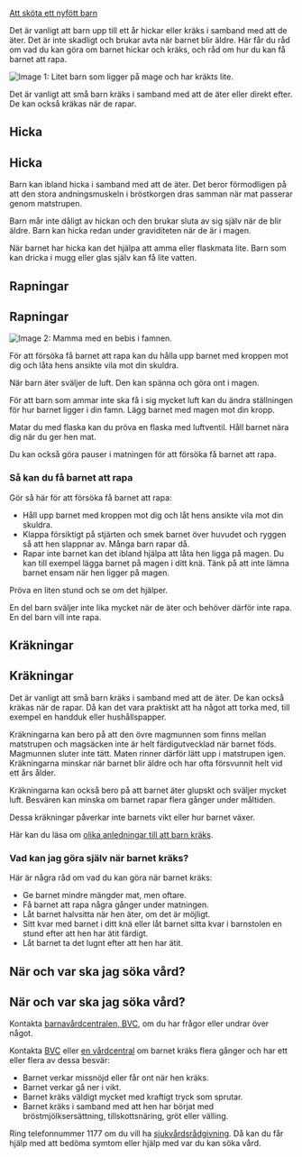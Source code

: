 [Att sköta ett nyfött barn](https://www.1177.se/barn--gravid/att-skota-ett-nyfott-barn/)

Det är vanligt att barn upp till ett år hickar eller kräks i samband med att de äter. Det är inte skadligt och brukar avta när barnet blir äldre. Här får du råd om vad du kan göra om barnet hickar och kräks, och råd om hur du kan få barnet att rapa.

![Image 1: Litet barn som ligger på mage och har kräkts lite.](https://www.1177.se/globalassets/1177/nationell/media/fotografier/barn-och-gravid/att-ta-hand-om-barn/praktiska-rad/bebis_12.jpg?saved=2024-12-20+11:38)

Det är vanligt att små barn kräks i samband med att de äter eller direkt efter. De kan också kräkas när de rapar.

Hicka
-----

Hicka
-----

Barn kan ibland hicka i samband med att de äter. Det beror förmodligen på att den stora andningsmuskeln i bröstkorgen dras samman när mat passerar genom matstrupen.

Barn mår inte dåligt av hickan och den brukar sluta av sig själv när de blir äldre. Barn kan hicka redan under graviditeten när de är i magen.

När barnet har hicka kan det hjälpa att amma eller flaskmata lite. Barn som kan dricka i mugg eller glas själv kan få lite vatten.

Rapningar
---------

Rapningar
---------

![Image 2: Mamma med en bebis i famnen.](https://www.1177.se/globalassets/1177/nationell/media/fotografier/barn-och-gravid/vaxa-och-utvecklas/0-1-ar/bebis-1.jpg?saved=2025-02-25+02:59&preset=low-res)

För att försöka få barnet att rapa kan du hålla upp barnet med kroppen mot dig och låta hens ansikte vila mot din skuldra.

När barn äter sväljer de luft. Den kan spänna och göra ont i magen.

För att barn som ammar inte ska få i sig mycket luft kan du ändra ställningen för hur barnet ligger i din famn. Lägg barnet med magen mot din kropp.

Matar du med flaska kan du pröva en flaska med luftventil. Håll barnet nära dig när du ger hen mat.

Du kan också göra pauser i matningen för att försöka få barnet att rapa.

### Så kan du få barnet att rapa

Gör så här för att försöka få barnet att rapa:

*   Håll upp barnet med kroppen mot dig och låt hens ansikte vila mot din skuldra.
*   Klappa försiktigt på stjärten och smek barnet över huvudet och ryggen så att hen slappnar av. Många barn rapar då.
*   Rapar inte barnet kan det ibland hjälpa att låta hen ligga på magen. Du kan till exempel lägga barnet på magen i ditt knä. Tänk på att inte lämna barnet ensam när hen ligger på magen.

Pröva en liten stund och se om det hjälper.

En del barn sväljer inte lika mycket när de äter och behöver därför inte rapa. En del barn vill inte rapa.

Kräkningar
----------

Kräkningar
----------

Det är vanligt att små barn kräks i samband med att de äter. De kan också kräkas när de rapar. Då kan det vara praktiskt att ha något att torka med, till exempel en handduk eller hushållspapper.

Kräkningarna kan bero på att den övre magmunnen som finns mellan matstrupen och magsäcken inte är helt färdigutvecklad när barnet föds. Magmunnen sluter inte tätt. Maten rinner därför lätt upp i matstrupen igen. Kräkningarna minskar när barnet blir äldre och har ofta försvunnit helt vid ett års ålder.

Kräkningarna kan också bero på att barnet äter glupskt och sväljer mycket luft. Besvären kan minska om barnet rapar flera gånger under måltiden.

Dessa kräkningar påverkar inte barnets vikt eller hur barnet växer.

Här kan du läsa om [olika anledningar till att barn kräks](https://www.1177.se/barn--gravid/vanliga-besvar-och-sjukdomar-hos-barn/krakningar-hos-barn-0-1-ar/#section-11714).

### Vad kan jag göra själv när barnet kräks?

Här är några råd om vad du kan göra när barnet kräks:

*   Ge barnet mindre mängder mat, men oftare.
*   Få barnet att rapa några gånger under matningen.
*   Låt barnet halvsitta när hen äter, om det är möjligt.
*   Sitt kvar med barnet i ditt knä eller låt barnet sitta kvar i barnstolen en stund efter att hen har ätit färdigt.
*   Låt barnet ta det lugnt efter att hen har ätit.

När och var ska jag söka vård?
------------------------------

När och var ska jag söka vård?
------------------------------

Kontakta [barnavårdcentralen, BVC](https://www.1177.se/hitta-vard/?st=4882057d-56ec-46ba-a7e0-aa81f66c150d&nearby=false&s=distance&g=&lat=&lng=&location=Hela+landet&caretype=Barnav%c3%a5rdscentral&q=), om du har frågor eller undrar över något.

Kontakta [BVC](https://www.1177.se/hitta-vard/?st=4882057d-56ec-46ba-a7e0-aa81f66c150d&nearby=false&s=distance&g=&lat=&lng=&location=Hela+landet&caretype=Barnav%c3%a5rdscentral&q=) eller [en vårdcentral](https://www.1177.se/hitta-vard/?st=1466229b-8a31-4822-b57f-048387ea5b47&nearby=false&s=distance&g=&lat=&lng=&location=Hela+landet&caretype=V%c3%a5rdcentral&q=) om barnet kräks flera gånger och har ett eller flera av dessa besvär:

*   Barnet verkar missnöjd eller får ont när hen kräks.
*   Barnet verkar gå ner i vikt.
*   Barnet kräks väldigt mycket med kraftigt tryck som sprutar.
*   Barnet kräks i samband med att hen har börjat med bröstmjölksersättning, tillskottsnäring, gröt eller välling.

Ring telefonnummer 1177 om du vill ha [sjukvårdsrådgivning](https://www.1177.se/om-1177/nar-du-ringer-1177/nar-du-ringer-1177/). Då kan du får hjälp med att bedöma symtom eller hjälp med var du kan söka vård.